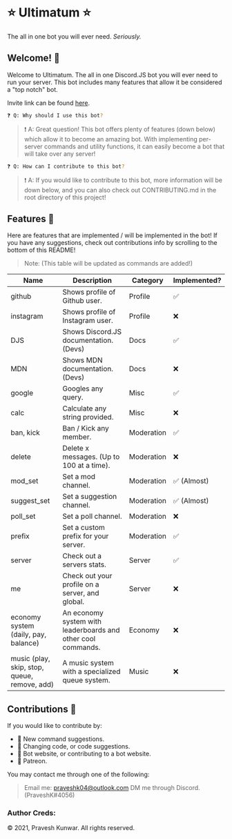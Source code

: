 # ⭐ Ultimatum ⭐
The all in one bot you will ever need. _Seriously._

## Welcome! 👋

Welcome to Ultimatum. The all in one Discord.JS bot you will ever need to run your server.
This bot includes many features that allow it be considered a "top notch" bot.

Invite link can be found [here](https://discord.com/api/oauth2/authorize?client_id=806540029052059698&permissions=0&scope=bot).

```sh
❓ Q: Why should I use this bot?
```
> ❗ A: Great question! This bot offers plenty of features (down below) which allow it to become an amazing bot. With implementing per-server commands and utility functions, it can easily become a bot that will take over any server!

```sh
❓ Q: How can I contribute to this bot?
```
> ❗ A: If you would like to contribute to this bot, more information will be down below, and you can also check out CONTRIBUTING.md in the root directory of this project!

## Features 🎉
Here are features that are implemented / will be implemented in the bot! If you have any suggestions, check out contributions info by scrolling to the bottom of this README!

> Note: (This table will be updated as commands are added!)

| Name | Description | Category | Implemented? |
| ------ | ------ | ------ | ------ |
| github | Shows profile of Github user. | Profile | ✅ |
| instagram | Shows profile of Instagram user. | Profile | ❌ |
| DJS | Shows Discord.JS documentation. (Devs) | Docs | ✅ |
| MDN | Shows MDN documentation. (Devs) | Docs | ❌ |
| google | Googles any query. | Misc | ✅ |
| calc | Calculate any string provided. | Misc | ❌ |
| ban, kick | Ban / Kick any member. | Moderation | ✅ |
| delete | Delete x messages. (Up to 100 at a time). | Moderation |❌ |
| mod_set | Set a mod channel. | Moderation | ✅ (Almost) |
| suggest_set | Set a suggestion channel. | Moderation |✅ (Almost) | 
| poll_set | Set a poll channel. | Moderation | ❌ |
| prefix | Set a custom prefix for your server. | Moderation | ✅ |
| server | Check out a servers stats. | Server | ✅ |
| me | Check out your profile on a server, and global. | Server | ❌ | 
| economy system (daily, pay, balance) | An economy system with leaderboards and other cool commands. | Economy | ❌ |
| music (play, skip, stop, queue, remove, add) | A music system with a specialized queue system. | Music | ❌ |

## Contributions 📜
If you would like to contribute by:
- 🔰 New command suggestions.
- 🔰 Changing code, or code suggestions.
- 🔰 Bot website, or contributing to a bot website.
- 🔰 Patreon.

You may contact me through one of the following:
> Email me: praveshk04@outlook.com
> DM me through Discord. (PraveshK#4056)


### Author Creds: 
© 2021, Pravesh Kunwar. All rights reserved.
